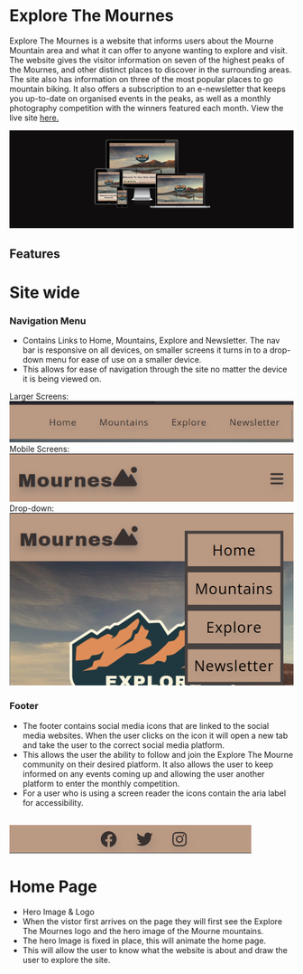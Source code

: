  # Explore The Mournes

Explore The Mournes is a website that informs users about the Mourne Mountain area and what it can offer to anyone wanting to explore and visit. The website gives the visitor information on seven of the highest peaks of the Mournes, and other distinct places to discover in the surrounding areas. The site also has information on three of the most popular places to go mountain biking. It also offers a subscription to an e-newsletter that keeps you up-to-date on organised events in the peaks, as well as a monthly photography competition with the winners featured each month. View the live site <a href="https://jamieb92.github.io/milestone-project-one/" target=" _blank">here.</a>

<img src="./docs/screens-image.png">

## Features 

# Site wide
 ### Navigation Menu
  * Contains Links to Home, Mountains, Explore and Newsletter. The nav bar is responsive on all devices, on smaller screens it turns in to a drop-down menu for ease of use on a smaller device.
  * This allows for ease of navigation through the site no matter the device it is being viewed on.

   Larger Screens:
  <br> 
    <img src="./docs/full-size-nav-bar.png">
<br>
   Mobile Screens:
  <br>
    <img src="./docs/mobile-nav-bar.png">
<br>
   Drop-down:
  <br> 
    <img src="./docs/drop-down-nav-bar.png">
<br>
 ### Footer
  * The footer contains social media icons that are linked to the social media websites. When the user clicks on the icon it will open a new tab and take the  user to the correct social media platform. 
  * This allows the user the ability to follow and join the Explore The Mourne community on their desired platform. It also allows the user to keep informed on any events coming up and allowing the user another platform to enter the monthly competition.<br>
  * For a user who is using a screen reader the icons contain the aria label for accessibility.<br>
<br>
  <img src="./docs/footer.png">

# Home Page 
* Hero Image & Logo
 * When the vistor first arrives on the page they will first see the Explore The Mournes logo and the hero image of the Mourne mountains.
 * The hero Image is fixed in place, this will animate the home page.
 * This will allow the user to know what the website is about and draw the user to explore the site.
<br>
 <img src="./docs/hero-logo.png>